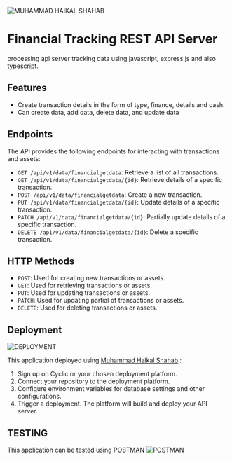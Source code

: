 ![MUHAMMAD HAIKAL SHAHAB]([https://github.com/RevoU-FSSE-2/week-8-resyanac/assets/135514670/a50bbcf0-fec7-4eaf-86f5-1ffc0840d738](https://github.com/haikalshahab93/week-8-haikalshahab93))


# Financial Tracking REST API Server

processing api server tracking data using javascript, express js and also typescript.

## Features

- Create transaction details in the form of type, finance, details and cash.
- Can create data, add data, delete data, and update data

## Endpoints

The API provides the following endpoints for interacting with transactions and assets:

- `GET /api/v1/data/financialgetdata`: Retrieve a list of all transactions.
- `GET /api/v1/data/financialgetdata/{id}`: Retrieve details of a specific transaction.
-  `POST /api/v1/data/financialgetdata`: Create a new transaction.
- `PUT /api/v1/data/financialgetdata/{id}`: Update details of a specific transaction.
- `PATCH /api/v1/data/financialgetdata/{id}`: Partially update details of a specific transaction.
- `DELETE /api/v1/data/financialgetdata/{id}`: Delete a specific transaction.

## HTTP Methods

- `POST`: Used for creating new transactions or assets.
- `GET`: Used for retrieving transactions or assets.
- `PUT`: Used for updating transactions or assets.
- `PATCH`: Used for updating partial of transactions or assets.
- `DELETE`: Used for deleting transactions or assets.

## Deployment
![DEPLOYMENT]()

This application  deployed using [Muhammad Haikal Shahab](  
[https://dull-jade-tam.cyclic.app](https://dull-jade-tam.cyclic.app/)) :

1. Sign up on Cyclic or your chosen deployment platform.
2. Connect your repository to the deployment platform.
3. Configure environment variables for database settings and other configurations.
4. Trigger a deployment. The platform will build and deploy your API server.

## TESTING

This application can be tested using POSTMAN
![POSTMAN]()


